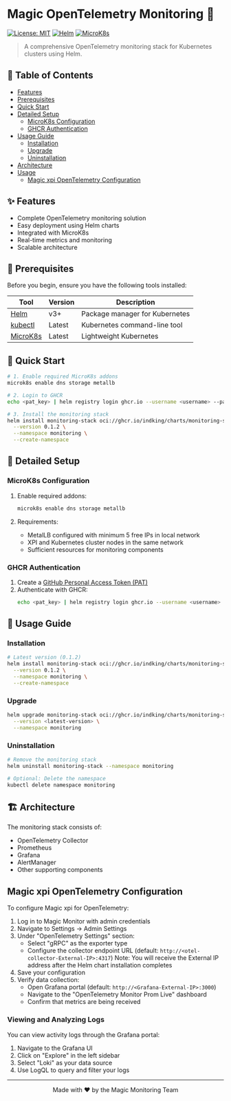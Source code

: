 # Magic OpenTelemetry Monitoring 🎯
[![License: MIT](https://img.shields.io/badge/License-MIT-yellow.svg)](https://opensource.org/licenses/MIT)
[![Helm](https://img.shields.io/badge/Helm-v3-blue)](https://helm.sh)
[![MicroK8s](https://img.shields.io/badge/MicroK8s-Latest-orange)](https://microk8s.io)

> A comprehensive OpenTelemetry monitoring stack for Kubernetes clusters using Helm.

## 📑 Table of Contents
- [Features](#-features)
- [Prerequisites](#-prerequisites)
- [Quick Start](#-quick-start)
- [Detailed Setup](#-detailed-setup)
  - [MicroK8s Configuration](#microk8s-configuration)
  - [GHCR Authentication](#ghcr-authentication)
- [Usage Guide](#-usage-guide)
  - [Installation](#installation)
  - [Upgrade](#upgrade)
  - [Uninstallation](#uninstallation)
- [Architecture](#-architecture)
- [Usage](#-usage)
  - [Magic xpi OpenTelemetry Configuration](#magic-xpi-opentelemetry-configuration)

## ✨ Features
- Complete OpenTelemetry monitoring solution
- Easy deployment using Helm charts
- Integrated with MicroK8s
- Real-time metrics and monitoring
- Scalable architecture

## 🔧 Prerequisites

Before you begin, ensure you have the following tools installed:

| Tool | Version | Description |
|------|---------|-------------|
| [Helm](https://helm.sh/docs/intro/install/) | v3+ | Package manager for Kubernetes |
| [kubectl](https://kubernetes.io/docs/tasks/tools/) | Latest | Kubernetes command-line tool |
| [MicroK8s](https://microk8s.io/) | Latest | Lightweight Kubernetes |

## 🚀 Quick Start

```bash
# 1. Enable required MicroK8s addons
microk8s enable dns storage metallb

# 2. Login to GHCR
echo <pat_key> | helm registry login ghcr.io --username <username> --password-stdin

# 3. Install the monitoring stack
helm install monitoring-stack oci://ghcr.io/indking/charts/monitoring-stack \
  --version 0.1.2 \
  --namespace monitoring \
  --create-namespace
```

## 📖 Detailed Setup

### MicroK8s Configuration

1. Enable required addons:
   ```bash
   microk8s enable dns storage metallb
   ```

2. Requirements:
   - MetalLB configured with minimum 5 free IPs in local network
   - XPI and Kubernetes cluster nodes in the same network
   - Sufficient resources for monitoring components

### GHCR Authentication

1. Create a [GitHub Personal Access Token (PAT)](https://github.com/settings/tokens)
2. Authenticate with GHCR:
   ```bash
   echo <pat_key> | helm registry login ghcr.io --username <username> --password-stdin
   ```

## 🔨 Usage Guide

### Installation

```bash
# Latest version (0.1.2)
helm install monitoring-stack oci://ghcr.io/indking/charts/monitoring-stack \
  --version 0.1.2 \
  --namespace monitoring \
  --create-namespace
```

### Upgrade

```bash
helm upgrade monitoring-stack oci://ghcr.io/indking/charts/monitoring-stack \
  --version <latest-version> \
  --namespace monitoring
```

### Uninstallation

```bash
# Remove the monitoring stack
helm uninstall monitoring-stack --namespace monitoring

# Optional: Delete the namespace
kubectl delete namespace monitoring
```

## 🏗 Architecture

The monitoring stack consists of:
- OpenTelemetry Collector
- Prometheus
- Grafana
- AlertManager
- Other supporting components

## Magic xpi OpenTelemetry Configuration

To configure Magic xpi for OpenTelemetry:

1. Log in to Magic Monitor with admin credentials
2. Navigate to Settings -> Admin Settings
3. Under "OpenTelemetry Settings" section:
   - Select "gRPC" as the exporter type
   - Configure the collector endpoint URL (default: `http://<otel-collector-External-IP>:4317`)
     Note: You will receive the External IP address after the Helm chart installation completes
4. Save your configuration
5. Verify data collection:
   - Open Grafana portal (default: `http://<Grafana-External-IP>:3000`)
   - Navigate to the "OpenTelemetry Monitor Prom Live" dashboard
   - Confirm that metrics are being received

### Viewing and Analyzing Logs
You can view activity logs through the Grafana portal:
1. Navigate to the Grafana UI
2. Click on "Explore" in the left sidebar
3. Select "Loki" as your data source
4. Use LogQL to query and filter your logs
---



<div align="center">
Made with ❤️ by the Magic Monitoring Team
</div>
